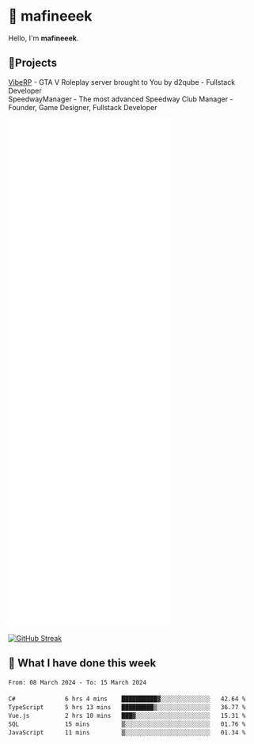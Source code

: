# 👋 mafineeek
Hello, I'm **mafineeek**.

## 📝Projects

[VibeRP](https://v-rp.pl) - GTA V Roleplay server brought to You by d2qube - Fullstack Developer<br/>
SpeedwayManager - The most advanced Speedway Club Manager - Founder, Game Designer, Fullstack Developer


![](./github-metrics.svg)

[![GitHub Streak](https://streak-stats.demolab.com/?user=mafineeek)](https://git.io/streak-stats)

## 📰 What I have done this week
<!--START_SECTION:waka-->

```txt
From: 08 March 2024 - To: 15 March 2024

C#              6 hrs 4 mins    ██████████▓░░░░░░░░░░░░░░   42.64 %
TypeScript      5 hrs 13 mins   █████████▒░░░░░░░░░░░░░░░   36.77 %
Vue.js          2 hrs 10 mins   ███▓░░░░░░░░░░░░░░░░░░░░░   15.31 %
SQL             15 mins         ▒░░░░░░░░░░░░░░░░░░░░░░░░   01.76 %
JavaScript      11 mins         ▒░░░░░░░░░░░░░░░░░░░░░░░░   01.34 %
```

<!--END_SECTION:waka-->

